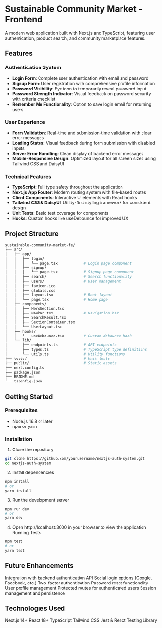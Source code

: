 # Sustainable Community Market - Frontend

A modern web application built with Next.js and TypeScript, featuring user authentication, product search, and community marketplace features.

## Features

### Authentication System

- **Login Form**: Complete user authentication with email and password
- **Signup Form**: User registration with comprehensive profile information
- **Password Visibility**: Eye icon to temporarily reveal password input
- **Password Strength Indicator**: Visual feedback on password security with criteria checklist
- **Remember Me Functionality**: Option to save login email for returning users

### User Experience

- **Form Validation**: Real-time and submission-time validation with clear error messages
- **Loading States**: Visual feedback during form submission with disabled inputs
- **Server Error Handling**: Clean display of backend error messages
- **Mobile-Responsive Design**: Optimized layout for all screen sizes using Tailwind CSS and DaisyUI

### Technical Features

- **TypeScript**: Full type safety throughout the application
- **Next.js App Router**: Modern routing system with file-based routes
- **Client Components**: Interactive UI elements with React hooks
- **Tailwind CSS & DaisyUI**: Utility-first styling framework for consistent design
- **Unit Tests**: Basic test coverage for components
- **Hooks**: Custom hooks like useDebounce for improved UX

## Project Structure

```bash
sustainable-community-market-fe/
├── src/
│   ├── app/
│   │   ├── login/
│   │   │   └── page.tsx            # Login page component
│   │   ├── signup/
│   │   │   └── page.tsx            # Signup page component
│   │   ├── search/                 # Search functionality
│   │   ├── users/                  # User management
│   │   ├── favicon.ico
│   │   ├── globals.css
│   │   ├── layout.tsx              # Root layout
│   │   └── page.tsx                # Home page
│   ├── components/
│   │   ├── HeroSection.tsx
│   │   ├── Navbar.tsx              # Navigation bar
│   │   ├── SearchResult.tsx
│   │   ├── SectionContainer.tsx
│   │   └── UserLayout.tsx
│   ├── hooks/
│   │   └── useDebounce.tsx         # Custom debounce hook
│   └── lib/
│       ├── endpoints.ts            # API endpoints
│       ├── types.ts                # TypeScript type definitions
│       └── utils.ts                # Utility functions
├── tests/                          # Unit tests
├── public/                         # Static assets
├── next.config.ts
├── package.json
├── README.md
└── tsconfig.json
```

## Getting Started

### Prerequisites

- Node.js 16.8 or later
- npm or yarn

### Installation

1. Clone the repository

```bash
git clone https://github.com/yourusername/nextjs-auth-system.git
cd nextjs-auth-system
```

2. Install dependencies

```bash
npm install
# or
yarn install
```

3. Run the development server

```bash
npm run dev
# or
yarn dev
```

4. Open http://localhost:3000 in your browser to view the application
   Running Tests

```bash
npm test
# or
yarn test
```

## Future Enhancements

Integration with backend authentication API
Social login options (Google, Facebook, etc.)
Two-factor authentication
Password reset functionality
User profile management
Protected routes for authenticated users
Session management and persistence

## Technologies Used

Next.js 14+
React 18+
TypeScript
Tailwind CSS
Jest & React Testing Library
